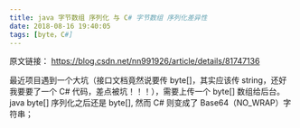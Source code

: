 ```yaml
---
title: java 字节数组 序列化 与 C# 字节数组 序列化差异性
date: 2018-08-16 19:40:05
tags: [byte，C#]
---
```


原文链接： https://blog.csdn.net/nn991926/article/details/81747136

最近项目遇到一个大坑（接口文档竟然说要传 byte[]，其实应该传 string，还好我要要了一个 C# 代码，差点被坑！！！），需要上传一个 byte[] 数组给后台。 java byte[] 序列化之后还是 byte[], 然而 C# 则变成了 Base64（NO_WRAP）字符串；


